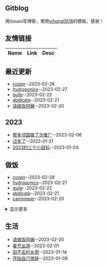 ## Gitblog
用Issues写博客，使用[yihong0618](https://github.com/yihong0618/gitblog/issues/177)的模板，感谢！
## 友情链接
| Name | Link | Desc | 
 | ---- | ---- | ---- |
## 最近更新
- [cozen](https://github.com/jiemaoli/gitblog/issues/38)--2023-02-28
- [hydroponics](https://github.com/jiemaoli/gitblog/issues/37)--2023-02-27
- [guile](https://github.com/jiemaoli/gitblog/issues/36)--2023-02-22
- [abdicate](https://github.com/jiemaoli/gitblog/issues/35)--2023-02-21
- [请做饭阿姨](https://github.com/jiemaoli/gitblog/issues/34)--2023-02-20
## 2023
- [帮多邻国做了次推广](https://github.com/jiemaoli/gitblog/issues/24)--2023-02-06
- [过年了](https://github.com/jiemaoli/gitblog/issues/18)--2023-01-21
- [2023的三个小目标](https://github.com/jiemaoli/gitblog/issues/1)--2023-01-04
## 做饭
- [cozen](https://github.com/jiemaoli/gitblog/issues/38)--2023-02-28
- [hydroponics](https://github.com/jiemaoli/gitblog/issues/37)--2023-02-27
- [guile](https://github.com/jiemaoli/gitblog/issues/36)--2023-02-22
- [abdicate](https://github.com/jiemaoli/gitblog/issues/35)--2023-02-21
- [cannoneer](https://github.com/jiemaoli/gitblog/issues/33)--2023-02-20
<details><summary>显示更多</summary>

- [apex](https://github.com/jiemaoli/gitblog/issues/32)--2023-02-17
- [salient](https://github.com/jiemaoli/gitblog/issues/31)--2023-02-16
- [pogonip](https://github.com/jiemaoli/gitblog/issues/30)--2023-02-15
- [anemometry](https://github.com/jiemaoli/gitblog/issues/29)--2023-02-14
- [Lovelace](https://github.com/jiemaoli/gitblog/issues/28)--2023-02-13
- [weatherperson](https://github.com/jiemaoli/gitblog/issues/27)--2023-02-10
- [hostelry](https://github.com/jiemaoli/gitblog/issues/26)--2023-02-09
- [diluent](https://github.com/jiemaoli/gitblog/issues/25)--2023-02-07
- [sawhorse](https://github.com/jiemaoli/gitblog/issues/23)--2023-02-06
- [palindrome](https://github.com/jiemaoli/gitblog/issues/22)--2023-02-03
- [hadedah](https://github.com/jiemaoli/gitblog/issues/21)--2023-02-02
- [kelek](https://github.com/jiemaoli/gitblog/issues/19)--2023-02-01
- [Bandywallop](https://github.com/jiemaoli/gitblog/issues/17)--2023-01-21
- [thesaurus](https://github.com/jiemaoli/gitblog/issues/16)--2023-01-20
- [Roget](https://github.com/jiemaoli/gitblog/issues/15)--2023-01-19
- [hyponym](https://github.com/jiemaoli/gitblog/issues/14)--2023-01-18
- [vocabulary](https://github.com/jiemaoli/gitblog/issues/13)--2023-01-17
- [polysemy](https://github.com/jiemaoli/gitblog/issues/12)--2023-01-16
- [synonym](https://github.com/jiemaoli/gitblog/issues/11)--2023-01-15
- [antonym](https://github.com/jiemaoli/gitblog/issues/9)--2023-01-14
- [bubble bath](https://github.com/jiemaoli/gitblog/issues/8)--2023-01-13
- [thermae](https://github.com/jiemaoli/gitblog/issues/6)--2023-01-12
- [hammam](https://github.com/jiemaoli/gitblog/issues/5)--2023-01-11
- [banya](https://github.com/jiemaoli/gitblog/issues/4)--2023-01-10
- [aerotone](https://github.com/jiemaoli/gitblog/issues/3)--2023-01-09
</details>

## 生活
- [请做饭阿姨](https://github.com/jiemaoli/gitblog/issues/34)--2023-02-20
- [春节出游](https://github.com/jiemaoli/gitblog/issues/20)--2023-02-01
- [回不去的乡思](https://github.com/jiemaoli/gitblog/issues/10)--2023-01-14
- [开始自己带娃](https://github.com/jiemaoli/gitblog/issues/2)--2023-01-09
